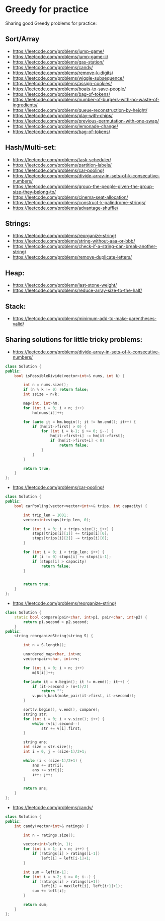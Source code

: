 # Greedy for practice

Sharing good Greedy problems for practice:

## Sort/Array
- https://leetcode.com/problems/jump-game/
- https://leetcode.com/problems/jump-game-ii/
- https://leetcode.com/problems/gas-station/
- https://leetcode.com/problems/candy/
- https://leetcode.com/problems/remove-k-digits/
- https://leetcode.com/problems/wiggle-subsequence/
- https://leetcode.com/problems/assign-cookies/
- https://leetcode.com/problems/boats-to-save-people/
- https://leetcode.com/problems/bag-of-tokens/
- https://leetcode.com/problems/number-of-burgers-with-no-waste-of-ingredients/
- https://leetcode.com/problems/queue-reconstruction-by-height/
- https://leetcode.com/problems/play-with-chips/
- https://leetcode.com/problems/previous-permutation-with-one-swap/
- https://leetcode.com/problems/lemonade-change/
- https://leetcode.com/problems/bag-of-tokens/

## Hash/Multi-set:
- https://leetcode.com/problems/task-scheduler/
- https://leetcode.com/problems/partition-labels/
- https://leetcode.com/problems/car-pooling/
- https://leetcode.com/problems/divide-array-in-sets-of-k-consecutive-numbers/
- https://leetcode.com/problems/group-the-people-given-the-group-size-they-belong-to/
- https://leetcode.com/problems/cinema-seat-allocation/
- https://leetcode.com/problems/construct-k-palindrome-strings/
- https://leetcode.com/problems/advantage-shuffle/

## Strings:
- https://leetcode.com/problems/reorganize-string/
- https://leetcode.com/problems/string-without-aaa-or-bbb/
- https://leetcode.com/problems/check-if-a-string-can-break-another-string/
- https://leetcode.com/problems/remove-duplicate-letters/

## Heap:
- https://leetcode.com/problems/last-stone-weight/
- https://leetcode.com/problems/reduce-array-size-to-the-half/

## Stack:
- https://leetcode.com/problems/minimum-add-to-make-parentheses-valid/

## Sharing solutions for little tricky problems:

- https://leetcode.com/problems/divide-array-in-sets-of-k-consecutive-numbers/

```c++
class Solution {
public:
	bool isPossibleDivide(vector<int>& nums, int k) {

		int n = nums.size();
		if (n % k != 0) return false;
		int ssize = n/k;

		map<int, int>hm;
		for (int i = 0; i < n; i++)
			hm[nums[i]]++;

		for (auto it = hm.begin(); it != hm.end(); it++) {
			if (hm[it->first] > 0) {
				for (int i = k-1; i >= 0; i--) {
					hm[it->first+i] -= hm[it->first];
					if (hm[it->first+i] < 0)
						return false;
				}
			}
		}

		return true;
	}
};
```
- https://leetcode.com/problems/car-pooling/

```c++
class Solution {
public:
	bool carPooling(vector<vector<int>>& trips, int capacity) {

		int trip_len = 1001;
		vector<int>stops(trip_len, 0);

		for (int i = 0; i < trips.size(); i++) {
			stops[trips[i][1]] += trips[i][0];
			stops[trips[i][2]] -= trips[i][0];
		}

		for (int i = 0; i < trip_len; i++) {
			if (i != 0) stops[i] += stops[i-1];
			if (stops[i] > capacity)
				return false;
		}


		return true;
	}
};
```

- https://leetcode.com/problems/reorganize-string/

```c++
class Solution {
	static bool compare(pair<char, int>p1, pair<char, int>p2) {
		return p1.second > p2.second;
	}
public:
	string reorganizeString(string S) {

		int n = S.length();

		unordered_map<char, int>m;
		vector<pair<char, int>>v;

		for (int i = 0; i < n; i++) 
			m[S[i]]++;

		for(auto it = m.begin(); it != m.end(); it++) {
			if (it->second > (n+1)/2)
				return "";
			v.push_back(make_pair(it->first, it->second));
		}

		sort(v.begin(), v.end(), compare);
		string str;
		for (int i = 0; i < v.size(); i++) {
			while (v[i].second--)
				str += v[i].first;
		}

		string ans;
		int size = str.size();
		int i = 0, j = (size-1)/2+1;

		while (i < (size-1)/2+1) {
			ans += str[i];
			ans += str[j];
			i++; j++;
		}

		return ans;
	}
};
```

- https://leetcode.com/problems/candy/

```c++
class Solution {
public:
	int candy(vector<int>& ratings) {

		int n = ratings.size();

		vector<int>left(n, 1); 
		for (int i = 1; i < n; i++) {
			if (ratings[i] > ratings[i-1])
				left[i] = left[i-1]+1;
		}

		int sum = left[n-1];
		for (int i = n-2; i >= 0; i--) {
			if (ratings[i] > ratings[i+1])
				left[i] = max(left[i], left[i+1]+1);
			sum += left[i];
		}

		return sum;
	}
};
```